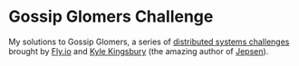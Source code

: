 # Gossip Glomers Challenge

My solutions to Gossip Glomers, a series of [distributed systems challenges](https://fly.io/dist-sys/) brought by [Fly.io](https://fly.io/) and [Kyle Kingsbury](https://aphyr.com/about) (the amazing author of [Jepsen](https://jepsen.io/)).